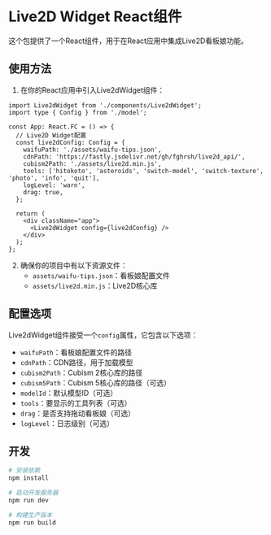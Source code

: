 # Live2D Widget React组件

这个包提供了一个React组件，用于在React应用中集成Live2D看板娘功能。

## 使用方法

1. 在你的React应用中引入Live2dWidget组件：

```tsx
import Live2dWidget from './components/Live2dWidget';
import type { Config } from './model';

const App: React.FC = () => {
  // Live2D Widget配置
  const live2dConfig: Config = {
    waifuPath: './assets/waifu-tips.json',
    cdnPath: 'https://fastly.jsdelivr.net/gh/fghrsh/live2d_api/',
    cubism2Path: './assets/live2d.min.js',
    tools: ['hitokoto', 'asteroids', 'switch-model', 'switch-texture', 'photo', 'info', 'quit'],
    logLevel: 'warn',
    drag: true,
  };

  return (
    <div className="app">
      <Live2dWidget config={live2dConfig} />
    </div>
  );
};
```

2. 确保你的项目中有以下资源文件：
   - `assets/waifu-tips.json`：看板娘配置文件
   - `assets/live2d.min.js`：Live2D核心库

## 配置选项

Live2dWidget组件接受一个`config`属性，它包含以下选项：

- `waifuPath`：看板娘配置文件的路径
- `cdnPath`：CDN路径，用于加载模型
- `cubism2Path`：Cubism 2核心库的路径
- `cubism5Path`：Cubism 5核心库的路径（可选）
- `modelId`：默认模型ID（可选）
- `tools`：要显示的工具列表（可选）
- `drag`：是否支持拖动看板娘（可选）
- `logLevel`：日志级别（可选）

## 开发

```bash
# 安装依赖
npm install

# 启动开发服务器
npm run dev

# 构建生产版本
npm run build
``` 